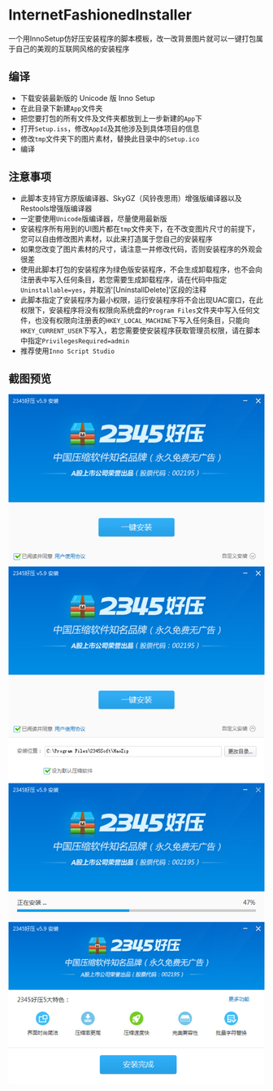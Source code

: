 # InternetFashionedInstaller
一个用InnoSetup仿好压安装程序的脚本模板，改一改背景图片就可以一键打包属于自己的美观的互联网风格的安装程序

## 编译
* 下载安装最新版的 Unicode 版 Inno Setup
* 在此目录下新建`App`文件夹
* 把您要打包的所有文件及文件夹都放到上一步新建的`App`下
* 打开`Setup.iss`，修改`AppId`及其他涉及到具体项目的信息
* 修改`tmp`文件夹下的图片素材，替换此目录中的`Setup.ico`
* 编译

## 注意事项
* 此脚本支持官方原版编译器、SkyGZ（风铃夜思雨）增强版编译器以及Restools增强版编译器
* 一定要使用`Unicode`版编译器，尽量使用最新版
* 安装程序所有用到的UI图片都在`tmp`文件夹下，在不改变图片尺寸的前提下，您可以自由修改图片素材，以此来打造属于您自己的安装程序
* 如果您改变了图片素材的尺寸，请注意一并修改代码，否则安装程序的外观会很差
* 使用此脚本打包的安装程序为绿色版安装程序，不会生成卸载程序，也不会向注册表中写入任何条目，若您需要生成卸载程序，请在代码中指定`Uninstallable=yes`，并取消'[UninstallDelete]'区段的注释
* 此脚本指定了安装程序为最小权限，运行安装程序将不会出现UAC窗口，在此权限下，安装程序将没有权限向系统盘的`Program Files`文件夹中写入任何文件，也没有权限向注册表的`HKEY_LOCAL_MACHINE`下写入任何条目，只能向`HKEY_CURRENT_USER`下写入，若您需要使安装程序获取管理员权限，请在脚本中指定`PrivilegesRequired=admin`
* 推荐使用`Inno Script Studio`

## 截图预览
![01](/Snapshot/01.png)
![02](/Snapshot/02.png)
![03](/Snapshot/03.png)
![04](/Snapshot/04.png)